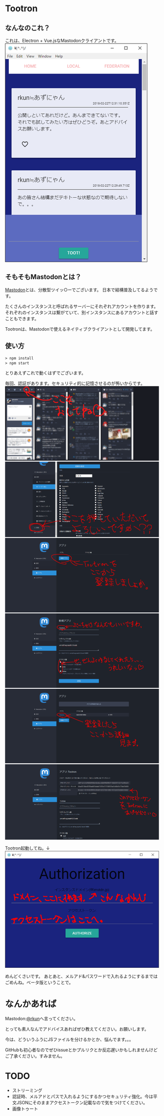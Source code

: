 # Tootron
## なんなのこれ？
これは、Electron + Vue.jsなMastodonクライアントです。
![Photo](Screenshots/Photo0.PNG)
## そもそもMastodonとは？
[Mastodon](https://joinmastodon.org/)とは、分散型ツイッ○ーでございます。
日本で結構普及してるようです。

たくさんのインスタンスと呼ばれるサーバーにそれぞれアカウントを作ります。それぞれのインスタンスは繋がていて、別インスタンスにあるアカウントと話すこともできます。

Tootronは、Mastodonで使えるネイティブクライアントとして開発してます。

## 使い方
```
> npm install
> npm start
```
とりあえずこれで動くはずでございます。

毎回、認証があります。セキュリティ的に記憶させるのが怖いからです。
![Photo](Screenshots/Photo1.PNG)
![Photo](Screenshots/Photo2.PNG)
![Photo](Screenshots/Photo3.PNG)
![Photo](Screenshots/Photo4.PNG)
![Photo](Screenshots/Photo5.PNG)
![Photo](Screenshots/Photo6.PNG)

Tootron起動してね。↓
![Photo](Screenshots/Photo7.PNG)

めんどくさいです。
あとあと、メルアド&パスワードで入れるようにするまではごめんね。ベータ版ということで。

# なんかあれば
Mastodon:[@rkun](mstdn.maud.io/@rkun)へ言ってください。

とっても素人なんでアドバイスあればぜひ教えてください。お願いします。

今は、どういうふうにJSファイルを分けるかとか、悩んでます。。。

GitHubも初心者なのでぜひissueとかプルリクとか反応遅いかもしれませんけどご了承ください。すみません。

# TODO
- ストリーミング
- 認証時、メルアドとパスで入れるようにするかつセキュリティ強化。今は平文JSONにそのままアクセストークン記載なので気をつけてください。
- 画像トゥート